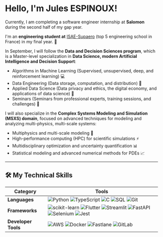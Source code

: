 # Hello, I'm Jules ESPINOUX!  
 
Currently, I am completing a software engineer internship at **Salomon** during the second half of my gap year.  

I'm an **engineering student at** [ISAE-Supaero](https://www.isae-supaero.fr/) (top 5 engineering school in France) in my final year. 🚀

In September, I will follow the **Data and Decision Sciences program**, which is a Master-level specialization in **Data Science, modern Artificial Intelligence and Decision Support**:
  - Algorithms in Machine Learning (Supervised, unsupervised, deep, and reinforcement learning) 💻
  - Data Engineering (Data storage, computation, and distribution) 💾
  - Applied Data Science (Data privacy and ethics, the digital economy, and applications of data science) 📑
  - Seminars (Seminars from professional experts, training sessions, and challenges) 🏢

I will also specialize in the **Complex Systems Modeling and Simulation (MSXS) domain**, focused on advanced techniques for modeling and analyzing multi-physics, multi-scale systems:
  - Multiphysics and multi-scale modeling 🧩
  - High-performance computing (HPC) for scientific simulations ⚡
  - Multidisciplinary optimization and uncertainty quantification 📊
  - Statistical modeling and advanced numerical methods for PDEs 📈

---

## 🛠️ My Technical Skills

| **Category**        | **Tools**                                                                                                                                                                                                                           |
|---------------------|---------------------------------------------------------------------------------------------------------------------------------------------------------------------------------------------------------------------------------------|
| **Languages**       | ![Python](https://img.shields.io/badge/Python-3776AB?style=flat&logo=python&logoColor=white) ![TypeScript](https://img.shields.io/badge/TypeScript-007ACC?style=flat&logo=typescript&logoColor=white) ![C](https://img.shields.io/badge/C-A8B9CC?style=flat&logo=c&logoColor=white) ![SQL](https://img.shields.io/badge/SQL-4479A1?style=flat&logo=postgresql&logoColor=white) ![Git](https://img.shields.io/badge/Git-F05033?style=flat&logo=git&logoColor=white) |
| **Frameworks**      | ![scikit-learn](https://img.shields.io/badge/scikit--learn-F7931E?style=flat&logo=scikit-learn&logoColor=white) ![Flutter](https://img.shields.io/badge/Flutter-02569B?style=flat&logo=flutter&logoColor=white) ![Streamlit](https://img.shields.io/badge/Streamlit-FF4B4B?style=flat&logo=streamlit&logoColor=white) ![FastAPI](https://img.shields.io/badge/FastAPI-009688?style=flat&logo=fastapi&logoColor=white) ![Selenium](https://img.shields.io/badge/Selenium-43B02A?style=flat&logo=selenium&logoColor=white) ![Jest](https://img.shields.io/badge/Jest-C21325?style=flat&logo=jest&logoColor=white) |
| **Developer Tools** | ![AWS](https://img.shields.io/badge/AWS-232F3E?style=flat&logo=amazonaws&logoColor=white) ![Docker](https://img.shields.io/badge/Docker-2496ED?style=flat&logo=docker&logoColor=white) ![Fastlane](https://img.shields.io/badge/Fastlane-00F200?style=flat&logo=fastlane&logoColor=white) ![GitLab](https://img.shields.io/badge/GitLab-FC6D26?style=flat&logo=gitlab&logoColor=white) |

